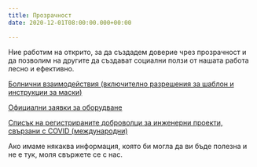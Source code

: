 ```yaml
---
title: Прозрачност
date: 2020-12-01T08:00:00.000+00:00

---
```

Ние работим на открито, за да създадем доверие чрез прозрачност и да позволим на другите да създават социални ползи от нашата работа лесно и ефективно.

[Болнични взаимодействия (включително разрешения за шаблон и инструкции за маски)](https://drive.google.com/file/d/13XDz_-i3MGanJYYiueWTQHeSYsdx5nQM/view?usp=sharing)

[Официални заявки за оборудване](https://airtable.com/shriHlEOWKnopw2bz)

[Списък на регистрираните доброволци за инженерни проекти, свързани с COVID (международни)](https://airtable.com/shrskx6uYDk1KqrvN)

Ако имаме някаква информация, която би могла да ви бъде полезна и не е тук, моля свържете се с нас.